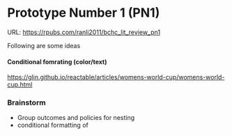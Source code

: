 # Prototype Number 1 (PN1)

URL: https://rpubs.com/ranli2011/bchc_lit_review_pn1

Following are some ideas

#### Conditional fomrating (color/text)

https://glin.github.io/reactable/articles/womens-world-cup/womens-world-cup.html

### Brainstorm

- Group outcomes and policies for nesting
- conditional formatting of
